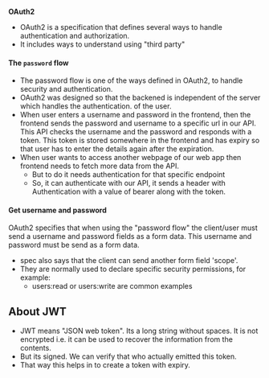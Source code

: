 **OAuth2**
- OAuth2 is a specification that defines several ways to handle authentication and authorization.
- It includes ways to understand using "third party"

#### The `password` flow
- The password flow is one of the ways defined in OAuth2, to handle security and authentication.
- OAuth2 was designed so that the backened is independent of the server which handles the authentication. of the user.
- When user enters a username and password in the frontend, then the frontend sends the password and username to a specific url in our API. This API checks the username and the password and responds with a token. This token is stored somewhere in the frontend and has expiry so that user has to enter the details again after the expiration.
- When user wants to access another webpage of our web app then frontend needs to fetch more data from the API.
	- But to do it needs authentication for that specific endpoint
	- So, it can authenticate with our API, it sends a header with Authentication with a value of bearer along with the token.

#### Get username and password
OAuth2 specifies that when using the "password flow" the client/user must send a username and password fields as a form data. This username and password must be send as a form data.
- spec also says that the client can send another form field 'scope'.
- They are normally used to declare specific security permissions, for example:
	- users:read or users:write are common examples

## About JWT
- JWT means "JSON web token". Its a long string without spaces. It is not encrypted i.e. it can be used to recover the information from the contents.
- But its signed. We can verify that who actually emitted this token.
- That way this helps in to create a token with expiry.